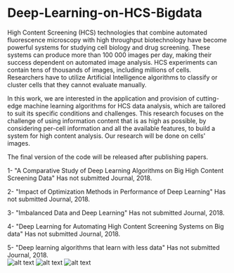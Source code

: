 # Deep-Learning-on-HCS-Bigdata
High Content Screening (HCS) technologies that combine automated fluorescence microscopy with high throughput biotechnology
have become powerful systems for studying cell biology and drug screening. These systems can produce more than 100 000 images per
day, making their success dependent on automated image analysis. HCS experiments can contain tens of thousands of images, including
millions of cells. Researchers have to utilize Artificial Intelligence algorithms to classify or cluster cells that they cannot evaluate manually.

In this work, we are interested in the application and provision of cutting-edge machine learning algorithms for HCS data analysis, which are tailored to suit its specific conditions and challenges. This research focuses on the challenge of using information content that is as high as possible, by considering per-cell information and all the available features, to build a system for high content analysis. Our research will be done on cells' images.

The final version of the code will be released after publishing papers.

1- "A Comparative Study of Deep Learning Algorithms on Big High Content Screening Data" Has not submitted Journal, 2018.   

2- "Impact of Optimization Methods in Performance of Deep Learning" Has not submitted Journal, 2018.

3- "Imbalanced Data and Deep Learning" Has not submitted Journal, 2018. 

4- "Deep Learning for Automating High Content Screening Systems on Big data" Has not submitted Journal, 2018. 

5- "Deep learning algorithms that learn with less data" Has not submitted Journal, 2018.  
![alt text](https://github.com/fmkazemi/Deep-Learning-on-HCS-Bigdata/blob/master/G06_s2_w1C803D6CD-58CD-4BB5-A8F3-8441A703CDE4.tif)
![alt text](https://github.com/fmkazemi/Deep-Learning-on-HCS-Bigdata/blob/master/G06_s2_w2D686291A-62EE-42E1-8467-96BD2FA594CE.tif)
![alt text](https://github.com/fmkazemi/Deep-Learning-on-HCS-Bigdata/blob/master/G06_s2_w455932840-A7C3-4F1F-A632-ABB0199E872C.tif)
